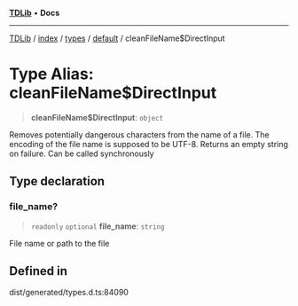 [**TDLib**](../../../../../../README.md) • **Docs**

***

[TDLib](../../../../../../modules.md) / [index](../../../../../README.md) / [types](../../../README.md) / [default](../README.md) / cleanFileName$DirectInput

# Type Alias: cleanFileName$DirectInput

> **cleanFileName$DirectInput**: `object`

Removes potentially dangerous characters from the name of a file. The encoding of the file name is supposed to be UTF-8. Returns an empty string on failure. Can be called synchronously

## Type declaration

### file\_name?

> `readonly` `optional` **file\_name**: `string`

File name or path to the file

## Defined in

dist/generated/types.d.ts:84090
